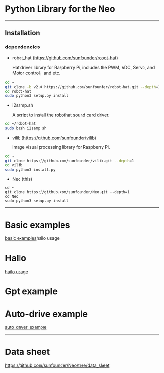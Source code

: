 # Python Library for the Neo

---
## Installation

### dependencies

- robot_hat (<https://github.com/sunfounder/robot-hat>)

  Hat driver library for Raspberry Pi, includes the PWM, ADC, Servo, and Motor control，and etc.

```bash
cd ~
git clone -b v2.0 https://github.com/sunfounder/robot-hat.git --depth=1
cd robot-hat
sudo python3 setup.py install
```

- i2samp.sh

  A script to install the robothat sound card driver.

```bash
cd ~/robot-hat
sudo bash i2samp.sh
```

- vilib (<https://github.com/sunfounder/vilib>)

  image visual processing library for Raspberry Pi.

```bash
cd ~
git clone https://github.com/sunfounder/vilib.git --depth=1
cd vilib
sudo python3 install.py
```

- Neo (this)

```
cd ~
git clone https://github.com/sunfounder/Neo.git --depth=1
cd Neo
sudo python3 setup.py install

```
---
# Basic examples

  <a href="./example" >basic examples</a>hailo usage</a>

# Hailo
  <a href="./hailo" >hailo usage</a>

# Gpt example

# Auto-drive example
  <a href="./auto_driver_example" >auto_driver_example</a>


---
# Data sheet
https://github.com/sunfounder/Neo/tree/data_sheet